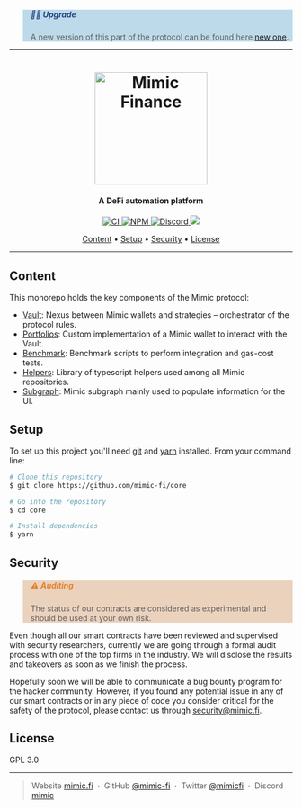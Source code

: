 <blockquote style="background: rgba(66,151,197,0.34); border: #ffffff6b; text: #f5fffa">
  <h5 style="color: rgba(4,37,108,0.82)">☝🏼️ Upgrade</h5>
  <p>A new version of this part of the protocol can be found here <a href="https://github.com/mimic-fi/v2-core">new one</a>.</p>
</blockquote>

---

<h1 align="center">
  <a href="https://mimic.fi"><img src="https://www.mimic.fi/logo.png" alt="Mimic Finance" width="200"></a> 
</h1>

<h4 align="center">A DeFi automation platform</h4>

<p align="center">
  <a href="https://github.com/mimic-fi/core/actions/workflows/ci.yml">
    <img src="https://github.com/mimic-fi/core/actions/workflows/ci.yml/badge.svg" alt="CI">
  </a>
  <a href="https://badge.fury.io/js/@mimic-fi%2Fv1-vault">
    <img src="https://badge.fury.io/js/@mimic-fi%2Fv1-vault.svg" alt="NPM">
  </a>
  <a href="https://discord.mimic.fi">
    <img src="https://img.shields.io/discourse/status?server=https%3A%2F%2Fmeta.discourse.org" alt="Discord">
  </a>
  <a href="./LICENSE">
    <img src="https://img.shields.io/badge/license-GLP_3.0-green">
  </a>
</p>

<p align="center">
  <a href="#content">Content</a> •
  <a href="#setup">Setup</a> •
  <a href="#security">Security</a> •
  <a href="#license">License</a>
</p>

---

## Content 

This monorepo holds the key components of the Mimic protocol:

- [Vault](./packages/vault): Nexus between Mimic wallets and strategies – orchestrator of the protocol rules.
- [Portfolios](./packages/portfolios): Custom implementation of a Mimic wallet to interact with the Vault.
- [Benchmark](./packages/benchmark): Benchmark scripts to perform integration and gas-cost tests.
- [Helpers](./packages/helpers): Library of typescript helpers used among all Mimic repositories.
- [Subgraph](./packages/subgraph): Mimic subgraph mainly used to populate information for the UI.

## Setup

To set up this project you'll need [git](https://git-scm.com) and [yarn](https://classic.yarnpkg.com) installed. 
From your command line:

```bash
# Clone this repository
$ git clone https://github.com/mimic-fi/core

# Go into the repository
$ cd core

# Install dependencies
$ yarn
```

## Security

<blockquote style="background: rgba(197,127,66,0.34); border: #ffffff6b; text: #f5fffa">
  <h5 style="color: rgba(225,111,12,0.82)">⚠️ Auditing</h5>
  <p>The status of our contracts are considered as experimental and should be used at your own risk.</p>
</blockquote>

Even though all our smart contracts have been reviewed and supervised with security researchers, currently we are going
through a formal audit process with one of the top firms in the industry. We will disclose the results and takeovers as 
soon as we finish the process.

Hopefully soon we will be able to communicate a bug bounty program for the hacker community. However, if you found any 
potential issue in any of our smart contracts or in any piece of code you consider critical for the safety of the 
protocol, please contact us through <a href="mailto:security@mimic.fi">security@mimic.fi</a>.

## License

GPL 3.0

---

> Website [mimic.fi](https://mimic.fi) &nbsp;&middot;&nbsp;
> GitHub [@mimic-fi](https://github.com/mimic-fi) &nbsp;&middot;&nbsp;
> Twitter [@mimicfi](https://twitter.com/mimicfi) &nbsp;&middot;&nbsp;
> Discord [mimic](https://discord.mimic.fi)
